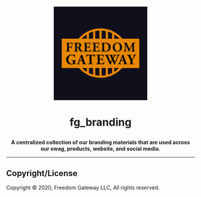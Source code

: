 <p align="center"><img src="https://raw.githubusercontent.com/freedomgateway/fg_branding/master/fg_logo_gold.jpg" alt="drawing" width="250"/></p>

# <p align="center"><b>fg_branding</b></p>
<p align="center"><b>A centralized collection of our branding materials that are used across our swag, products, website, and social media.</b></p>

---

## Copyright/License

Copyright © 2020, Freedom Gateway LLC, All rights reserved.
